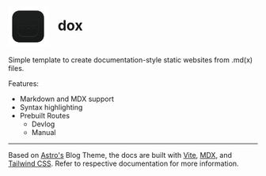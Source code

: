 <h1><img src="./public/favicon.svg" alt="logo" width="80" align="center"/>&nbsp;&nbsp;&nbsp;dox</h1>

Simple template to create documentation-style static websites from .md(x) files.

Features:

- Markdown and MDX support
- Syntax highlighting
- Prebuilt Routes
  - Devlog
  - Manual

---

Based on [Astro's](https://astro.build/) Blog Theme, the docs are built with [Vite](https://vitejs.dev/), [MDX](https://mdxjs.com/), and [Tailwind CSS](https://tailwindcss.com/). Refer to respective documentation for more information.
